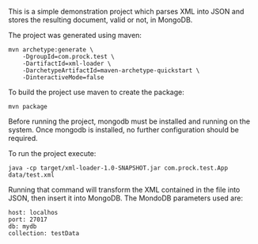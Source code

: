 This is a simple demonstration project which parses XML into JSON and
stores the resulting document, valid or not, in MongoDB.

The project was generated using maven:

    mvn archetype:generate \
        -DgroupId=com.prock.test \
        -DartifactId=xml-loader \
        -DarchetypeArtifactId=maven-archetype-quickstart \
        -DinteractiveMode=false

To build the project use maven to create the package:

    mvn package

Before running the project, mongodb must be installed and running on the
system.  Once mongodb is installed, no further configuration should be
required.

To run the project execute:

    java -cp target/xml-loader-1.0-SNAPSHOT.jar com.prock.test.App data/test.xml

Running that command will transform the XML contained in the file into
JSON, then insert it into MongoDB.  The MondoDB parameters used are:

    host: localhos
    port: 27017
    db: mydb
    collection: testData

